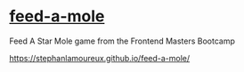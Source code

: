 # [feed-a-mole](https://stephanlamoureux.github.io/feed-a-mole/)

Feed A Star Mole game from the Frontend Masters Bootcamp

https://stephanlamoureux.github.io/feed-a-mole/
